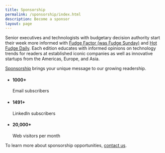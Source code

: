 ```yaml
---
title: Sponsorship
permalink: /sponsorship/index.html
description: Become a sponsor
layout: page
---
```


Senior executives and technologists with budgetary decision authority start their week more informed with [Fudge Factor (was Fudge Sunday)](https://fudge.org) and [Hot Fudge Daily](https://hot.fudge.org). Each edition educates with informed opinions on technology trends for readers at established iconic companies as well as innovative startups from the Americas, Europe, and Asia.

[Sponsorship](mailto:newsletter@fudge.org?SUBJECT=Sponsorship+of+Newsletter) brings your unique message to our growing readership.

 <ul class="wrapper grid mt-l-xl" role="list" data-rows="masonry" data-layout="33-33-33">
    <li class="card flow overflow-hidden">
      <h4>1000+</h4>
      Email subscribers
    </li>
    <li class="card flow overflow-hidden">
      <h4>1491+</h4>
      LinkedIn subscribers
    </li>
    <li class="card flow overflow-hidden">
      <h4>20,000+</h4>
      Web visitors per month
    </li>
 </ul>

To learn more about sponsorship opportunities, [contact us](mailto:newsletter@fudge.org?SUBJECT=Sponsorship+of+Newsletter).
